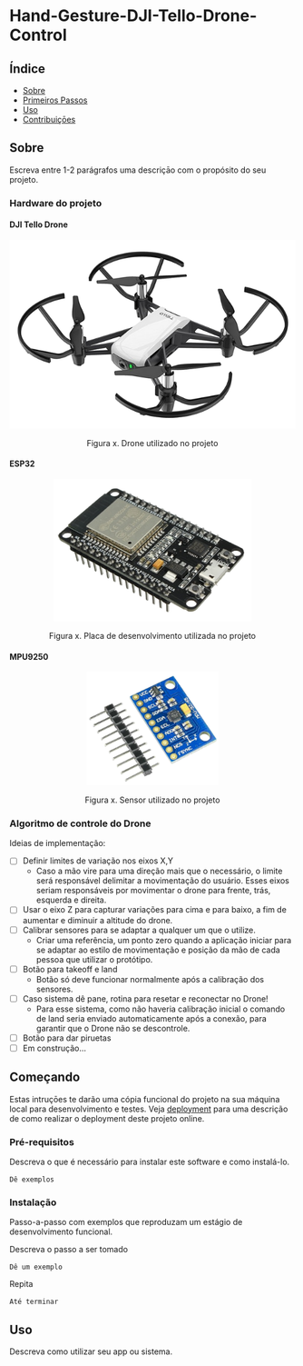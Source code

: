 <h1>Hand-Gesture-DJI-Tello-Drone-Control</h1>

## Índice
+ [Sobre](#sobre)
+ [Primeiros Passos](#primeiros_passos)
+ [Uso](#uso)
+ [Contribuiçōes](../CONTRIBUTING.md)

<h2 id="sobre">Sobre</h2>

Escreva entre 1-2 parágrafos uma descriçāo com o propósito do seu projeto.

<h3 id="sobre-hardware">Hardware do projeto</h3>

<h4>DJI Tello Drone</h4>

<div align="center">
    <img src="img/drone-dji-tello.png" />
    <p>Figura x. Drone utilizado no projeto</p>
</div>

<h4>ESP32</h4>

<div align="center">
    <img src="img/esp32.png" widht="250" height="250"/>
    <p>Figura x. Placa de desenvolvimento utilizada no projeto</p>
</div>

<h4>MPU9250</h4>

<div align="center">
    <img src="img/mpu9250.png" widht="200" height="200"/>
    <p>Figura x. Sensor utilizado no projeto</p>
</div>

<h3 id="sobre-algoritmo">
    <b>Algoritmo de controle do Drone</b>
</h3>

Ideias de implementação:

- [ ] Definir limites de variação nos eixos X,Y
    - Caso a mão vire para uma direção mais que o necessário, o limite será responsável delimitar a movimentação do usuário. Esses eixos seriam responsáveis por movimentar o drone para frente, trás, esquerda e direita.
- [ ] Usar o eixo Z para capturar variações para cima e para baixo, a fim de aumentar e diminuir a altitude do drone.
- [ ] Calibrar sensores para se adaptar a qualquer um que o utilize.
    - Criar uma referência, um ponto zero quando a aplicação iniciar para se adaptar ao estilo de movimentação e posição da mão de cada pessoa que utilizar o protótipo. 
- [ ] Botão para takeoff e land
    - Botão só deve funcionar normalmente após a calibração dos sensores.
- [ ] Caso sistema dê pane, rotina para resetar e reconectar no Drone!
    - Para esse sistema, como não haveria calibração inicial o comando de land seria enviado automaticamente após a conexão, para garantir que o Drone não se descontrole.
- [ ] Botão para dar piruetas
- [ ] Em construção...

## Começando <a name = "comecando"></a>
Estas intruçōes te darão uma cópia funcional do projeto na sua máquina local para desenvolvimento e testes. Veja [deployment](#deployment) para uma descrição de como realizar o deployment deste projeto online.

### Pré-requisitos

Descreva o que é necessário para instalar este software e como instalá-lo.

```
Dê exemplos
```

### Instalação

Passo-a-passo com exemplos que reproduzam um estágio de desenvolvimento funcional.

Descreva o passo a ser tomado

```
Dê um exemplo
```

Repita

```
Até terminar
```

## Uso <a name="uso"></a>
Descreva como utilizar seu app ou sistema.